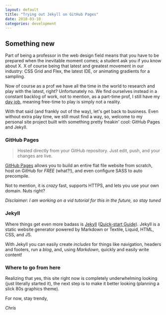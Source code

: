 ```yaml
---
layout: default
title: "Trying out Jekyll on GitHub Pages"
date: 2018-03-10
categories: development
---
```


## Something new

Part of being a professor in the web design field means that you have to be prepared when the inevitable moment comes; a student ask you if you know about X. X of course being that latest and greatest movement in our industry: CSS Grid and Flex, the latest IDE, or animating gradients for a sampling.

Now of course as a prof we have all the time in the world to research and play with the latest, right? Unfortunately no. We find ourselves instead in a constant backlog of work, not to mention, as a part-time prof, I still have my [day job](https://www.getsproutstudio.com/), meaning free-time to play is simply not a reality.

With that said (and frankly out of the way), let's get back to business. Even without extra play time, we still must find a way, so, welcome to my personal site project built with something pretty freakin' cool: GitHub Pages and Jekyll.

### GitHub Pages

> Hosted directly from your GitHub repository. Just edit, push, and your changes are live.

[GitHub Pages](https://pages.github.com/) allows you to build an entire flat file website from scratch, host on GitHub for _FREE_ (what?!), and even configure SASS to auto precompile.

Not to mention, it is _crazy_ fast, supports HTTPS, and lets you use your own domain. Nuts right?

_Disclaimer: I am working on a vid tutorial for this in the future, so stay tuned_

### Jekyll

Where things get even more badass is [Jekyll](https://jekyllrb.com/) ([Quick-start Guide](https://jekyllrb.com/docs/quickstart/)). Jekyll is a static website generator powered by Markdown or Textile, Liquid, HTML, CSS, and JS.

With Jekyll you can easily create _includes_ for things like navigation, headers and footers, run a _blog_, and, using _Markdown_, quickly and easily write content!

### Where to go from here

Realizing that yes, this site right now is completely underwhelming looking (just literally started it), the next step is to make it better looking (planning a slick 80s graphics theme).

For now, stay trendy,

_Chris_
